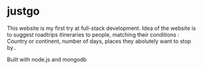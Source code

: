# justgo

This website is my first try at full-stack development.
Idea of the website is to suggest roadtrips itineraries to people, matching their conditions : Country or continent, number of days, places they abolutely want to stop by..

Built with node.js and mongodb


